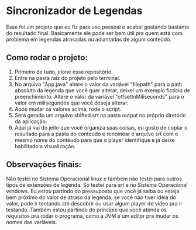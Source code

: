 # Sincronizador de Legendas

Esse foi um projeto que eu fiz para uso pessoal e acabei gostando bastante do resultado final. Basicamente ele pode ser bem útil pra quem está com problema em legendas atrasadas ou adiantadas de algum conteúdo.
 

## Como rodar o projeto:

1. Primeiro de tudo, clone esse repositório.
2. Entre na pasta raiz do projeto pelo terminal.
3. No arquivo "App.java" altere o valor da variável "filepath" para o path absoluto da legenda que você quer alterar, deixei um exemplo fictício de preenchimento. Altere o valor da variável "offsetInMiliseconds" para o valor em milisegundos que você deseja alterar.
4. Após mudar os valores acima, rode o script.
5. Será gerado um arquivo shifted.srt na pasta output no próprio diretório da aplicação.
6. Aqui já vai do jeito que você organiza suas coisas, eu gosto de copiar o resultado para a pasta do conteúdo e renomear o arquivo srt com o mesmo nome do contéudo para que o player identifique e já deixe habilitado a visualização.

## Observações finais:

Não testei no Sistema Operacional linux e também não testei para outros tipos de extensões de legenda.
Só testei para srt e no Sistema Operacional windows. 
Eu estou partindo do pressuposto que você já saiba ou esteja bem próximo do valor de atraso da legenda, se você não tiver idéia do valor, pode ir tentando até descobrir ou usar algum player de vídeo pra ir testando.
Também estou partindo do princípio que você atenda os requisitos pra rodar o programa, como a JVM e um editor pra mudar os nomes das variáveis.


